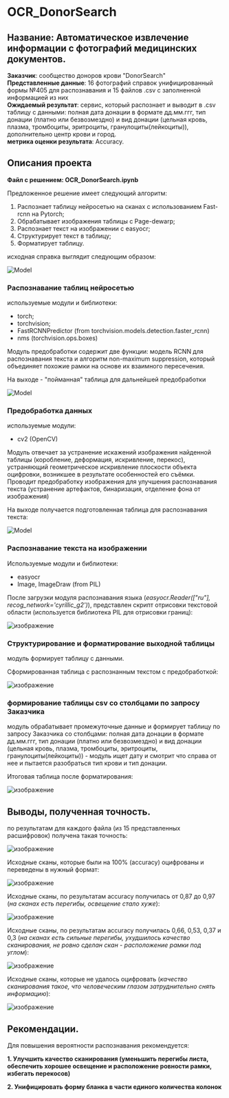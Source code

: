 # OCR_DonorSearch

## Название: Автоматическое извлечение информации с фотографий медицинских документов.  
**Заказчик**: сообщество доноров крови "DonorSearch"  
**Представленные данные**: 16 фотографий справок унифицированный формы №405 для распознавания и 15 файлов .csv с заполненной информацией из них  
**Ожидаемый результат**: сервис, который распознает и выводит в .csv таблицу с данными: полная дата донации в формате дд.мм.ггг, тип донации (платно или безвозмездно) и вид донации (цельная кровь, плазма, тромбоциты, эритроциты, гранулоциты(лейкоциты)), дополнительно центр крови и город.  
**метрика оценки результата**: Accuracy.
## Описания проекта

**Файл с решением: OCR_DonorSearch.ipynb**

Предложенное решение имеет следующий алгоритм:  
1. Распознает таблицу нейросетью на сканах с использованием Fast-rcnn  на Pytorch;
2. Обрабатывает изображения таблицы с Page-dewarp;
3. Распознает текст на изображении c easyocr;  
4. Структурирует текст в таблицу;
5. Форматирует таблицу.

исходная справка выглядит следующим образом:

![Model](https://github.com/Eugene-Glukhov/OCR_DonorSearch/blob/main/pres/1_%D0%B8%D1%81%D1%85%D0%BE%D0%B4%D0%BD%D0%B8%D0%BA.png)

### Распознавание таблиц нейросетью

используемые модули и библиотеки:  
- torch;
- torchvision;
- FastRCNNPredictor (from torchvision.models.detection.faster_rcnn)
- nms (torchvision.ops.boxes)

Модуль предобработки содержит две функции: модель RCNN для распознавания текста и алгоритм non-maximum suppression, который объединяет похожие рамки на основе их взаимного пересечения.

На выходе - "пойманная" таблица для дальнейшей предобработки

![Model](https://github.com/Eugene-Glukhov/OCR_DonorSearch/blob/main/pres/2_%D0%BF%D0%BE%D1%81%D0%BB%D0%B5%20%D0%B7%D0%B0%D1%85%D0%B2%D0%B0%D1%82%D0%B0%20%D1%82%D0%B0%D0%B1%D0%BB.png)

### Предобработка данных

используемые модули:  
- cv2 (OpenCV)

Модуль отвечает за устранение искажений изображения найденной таблицы (коробление, деформация, искривление, перекос), устраняющий геометрическое искривление плоскости объекта оцифровки, возникшее в результате особенностей его съёмки. Проводит предобработку изображения для улучшения распознавания текста (устранение артефактов, бинаризация, отделение фона от изображения)

На выходе получается подготовленная таблица для распознавания текста:  

![Model](https://github.com/Eugene-Glukhov/OCR_DonorSearch/blob/main/pres/3_%D0%BF%D0%BE%D1%81%D0%BB%D0%B5%20%D0%BF%D1%80%D0%B5%D0%B4%D0%BE%D1%80%D0%B0%D0%B1%D0%BE%D1%82%D0%BA%D0%B8.png)

### Распознавание текста на изображении

Используемые модули и библиотеки:  
- easyocr
- Image, ImageDraw (from PIL)

После загрузки модуля распознавания языка (*easyocr.Reader(["ru"], recog_network='cyrillic_g2')*), представлен скрипт отрисовки текстовой области (используется библиотека PIL для отрисовки границ):

![изображение](https://github.com/Eugene-Glukhov/OCR_DonorSearch/blob/main/pres/4_%D0%BF%D0%BE%D1%81%D0%BB%D0%B5%20%D1%80%D0%B0%D1%81%D0%BF%D0%BE%D0%B7%D0%BD%D0%B0%D0%B2%D0%B0%D0%BD%D0%B8%D1%8F.png)

### Структурирование и форматирование выходной таблицы

модуль формирует таблицу с данными.

Сформированная таблица с распознанным текстом с предобработкой:

![изображение](https://github.com/Eugene-Glukhov/OCR_DonorSearch/blob/main/pres/5_%D0%BF%D0%BE%D1%81%D0%BB%D0%B5%20%D0%BF%D0%B5%D1%80%D0%B5%D0%B2%D0%BE%D0%B4%D0%B0%20%D0%B2%20%D1%82%D0%B0%D0%B1%D0%BB%D0%B8%D1%86%D1%83.png)

### формирование таблицы csv со столбцами по запросу Заказчика

модуль обрабатывает промежуточные данные и формирует таблицу по запросу Заказчика со столбцами: полная дата донации в формате дд.мм.ггг, тип донации (платно или безвозмездно) и вид донации (цельная кровь, плазма, тромбоциты, эритроциты, гранулоциты(лейкоциты)) - модуль ищет дату и смотрит что справа от нее и пытается разобраться тип крови и тип донации.


Итоговая таблица после форматирования:

![изображение](https://github.com/Eugene-Glukhov/OCR_DonorSearch/blob/main/pres/6_%D0%BF%D0%BE%D1%81%D0%BB%D0%B5%20%D1%84%D0%BE%D1%80%D0%BC%D0%B0%D1%82%D0%B8%D1%80%D0%BE%D0%B2%D0%B0%D0%BD%D0%B8%D1%8F.png)


## Выводы, полученная точность.

по результатам для каждого файла (из 15 представленных расшифровок) получена такая точность:

![изображение](https://github.com/Eugene-Glukhov/OCR_DonorSearch/blob/main/pres/7_accuracy.png)

Исходные сканы, которые были на 100% (accuracy) оцифрованы и переведены в нужный формат:

![изображение](https://github.com/Eugene-Glukhov/OCR_DonorSearch/blob/main/pres/8_100.jpg)

Исходные сканы, по результатам accuracy получилась от 0,87 до 0,97 (*на сканах есть перегибы, освещение стало хуже*):

![изображение](https://github.com/Eugene-Glukhov/OCR_DonorSearch/blob/main/pres/9_087%20%D0%B4%D0%BE%20097.jpg)

Исходные сканы, по результатам accuracy получилась 0,66, 0,53, 0,37 и 0,3 (*на сканах есть сильные перегибы, ухудшилось качество сканирования, не ровно сделан скан - расположение рамки под углом*):

![изображение](https://github.com/Eugene-Glukhov/OCR_DonorSearch/assets/137832933/4f9fb3f6-aa07-4bfb-9b13-af004dd638f3)

Исходные сканы, которые не удалось оцифровать (*качество сканирования такое, что человеческим глазом затруднительно снять информацию*):

![изображение](https://github.com/Eugene-Glukhov/OCR_DonorSearch/assets/137832933/97023253-d7ef-412b-9f09-a6d30060a53d)


## Рекомендации.

Для повышения вероятности распознавания рекомендуется:  

**1. Улучшить качество сканирования (уменьшить перегибы листа, обеспечить хорошее освещение и расположение ровности рамки, избегать перекосов)**

**2. Унифицировать форму бланка в части единого количества колонок**
